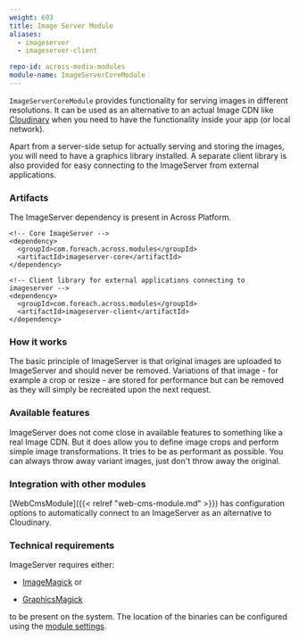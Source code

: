 ```yaml
---
weight: 603
title: Image Server Module
aliases:
  - imageserver
  - imageserver-client

repo-id: across-media-modules
module-name: ImageServerCoreModule
---
```


`ImageServerCoreModule` provides functionality for serving images in
different resolutions. It can be used as an alternative to an actual
Image CDN like [Cloudinary](https://cloudinary.com/) when you need to
have the functionality inside your app (or local network).

<!--more-->

Apart from a server-side setup for actually serving and storing the
images, you will need to have a graphics library installed. A separate
client library is also provided for easy connecting to the ImageServer
from external applications.


### Artifacts

The ImageServer dependency is present in Across Platform.

    <!-- Core ImageServer -->
    <dependency>
      <groupId>com.foreach.across.modules</groupId>
      <artifactId>imageserver-core</artifactId>
    </dependency>

    <!-- Client library for external applications connecting to imageserver -->
    <dependency>
      <groupId>com.foreach.across.modules</groupId>
      <artifactId>imageserver-client</artifactId>
    </dependency>


### How it works

The basic principle of ImageServer is that original images are
uploaded to ImageServer and should never be removed. Variations of
that image - for example a crop or resize - are stored for performance
but can be removed as they will simply be recreated upon the next
request.


### Available features

ImageServer does not come close in available features to something
like a real Image CDN. But it does allow you to define image crops and
perform simple image transformations. It tries to be as performant as
possible. You can always throw away variant images, just don't throw
away the original.


### Integration with other modules

[WebCmsModule]({{< relref "web-cms-module.md" >}}) has configuration
options to automatically connect to an ImageServer as an alternative
to Cloudinary.


### Technical requirements

ImageServer requires either:

- [ImageMagick](https://www.imagemagick.org/script/index.php) or

- [GraphicsMagick](http://www.graphicsmagick.org/)

to be present on the system. The location of the binaries can be
configured using the [module
settings](https://repository.foreach.be/projects/image-server/4.0.0.RELEASE/reference/#_module_settings).
